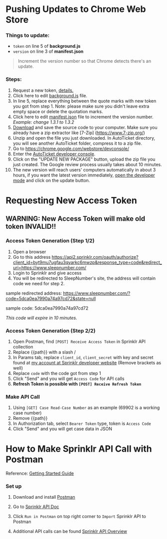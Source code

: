 # Pushing Updates to Chrome Web Store

### Things to update:
- `token` on line 5 of **background.js**
- `version` on line 3 of **manifest.json**
> Increment the version number so that Chrome detects there's an update.

### Steps:
1. Request a new token, [details.](#Requesting-New-Access-Token)
2. Click here to edit [background.js](https://github.com/SleepNumberInc/AutoTicket/edit/version2/AutoTicket/background.js) file.
3. In line 5, replace everything between the quote marks with new token you got from step 1. Note: please make sure you didn't leave extra empty space or delete the quotation marks.
4. Click here to edit [manifest.json](https://github.com/SleepNumberInc/AutoTicket/edit/version2/AutoTicket/manifest.json) file to increment the version number. *Example: change 1.3.1 to 1.3.2*
5. [Download](https://github.com/SleepNumberInc/AutoTicket/archive/version2.zip) and save the source code to your computer. Make sure you already have a zip extractor like [7-Zip] (https://www.7-zip.org/)
6. Unzip and open the file you just downloaded. In AutoTicket directory, you will see another AutoTicket folder, compress it to a zip file.
7. Go to https://chrome.google.com/webstore/devconsole/
8. Enter the [AutoTicket developer console](https://chrome.google.com/webstore/devconsole/4500094e-8c58-4606-b180-fb1d8343368d/gbijbmobpffbljlndmckfafkmkdacdcn/edit/package).
9. Click on the "UPDATE NEW PACKAGE" button,  upload the zip file you just created. The Google review process usually takes about 10 minutes.
10. The new version will reach users' computers automatically in about 3 hours, if you want the latest version immediately, [open the developer mode](chrome://extensions/) and click on the update button.


# Requesting New Access Token
## WARNING: New Access Token will make old token INVALID!!

### Access Token Generation (Step 1/2)
1. Open a browser
2. Go to this address
https://api2.sprinklr.com/oauth/authorize?client_id=byt9mu7ugfau3qyarkc6mwzp&response_type=code&redirect_uri=https://www.sleepnumber.com/
3. Login to Sprinklr and give access
4. You will be redirected to SleepNumber's site, the address will contain code we need for step 2.

sample redirected address: https://www.sleepnumber.com/?code=5dca0ea7990a74a97cd72&state=null

sample code: 5dca0ea7990a74a97cd72

*This code will expire in 10 minutes.*

### Access Token Generation (Step 2/2)

1. Open Postman, find `[POST] Receive Access Token` in Sprinklr API collection
2. Replace {{path}} with a slash /
3. In Params tab, replace `client_id`, `client_secret` with key and secret found at [my account at Sprinklr developer website]
(Remove brackets as well)
4. Replace `code` with the code got from step 1
5. Click "Send" and you will get `Access Code` for API calls
6. **Refresh Token is possible with `[POST] Receive Refresh Token`**

### Make API Call

1. Using `[GET] Case Read-Case Number` as an example
(69902 is a working case number)
2. Remove {{path}}
3. In Authorization tab, select `Bearer Token` type, token is `Access Code`
4. Click "Send" and you will get case data in JSON

# How to Make Sprinklr API Call with Postman

Reference: [Getting Started Guide]

### Set up

1. Download and install [Postman]
2. Go to [Sprinklr API Doc]
3. Click `Run in Postman` on top right corner to `Import` Sprinklr API to Postman
4. Additional API calls can be found [Sprinklr API Overview]


   [Postman]: <https://www.getpostman.com/downloads/>
   [Sprinklr API Doc]: <https://api-docs.sprinklr.com/?version=latest>
   [my account at Sprinklr developer website]: <https://developer.sprinklr.com/apps/mykeys>
   [Sprinklr API Overview]: <https://developer.sprinklr.com/docs/read/API_Overview>
   [Getting Started Guide]: <https://developer.sprinklr.com/docs/read/api_overview/Getting_Started>
